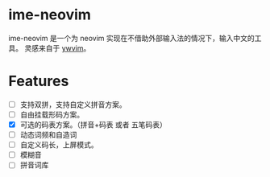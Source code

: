 # ime-neovim
ime-neovim 是一个为 neovim 实现在不借助外部输入法的情况下，输入中文的工具。
灵感来自于 [ywvim](https://www.vim.org/scripts/script.php?script_id=2662)。

# Features
- [ ] 支持双拼，支持自定义拼音方案。
- [ ] 自由挂载形码方案。
- [x] 可选的码表方案。（拼音+码表 或者 五笔码表）
- [ ] 动态词频和自造词
- [ ] 自定义码长，上屏模式。
- [ ] 模糊音
- [ ] 拼音词库
